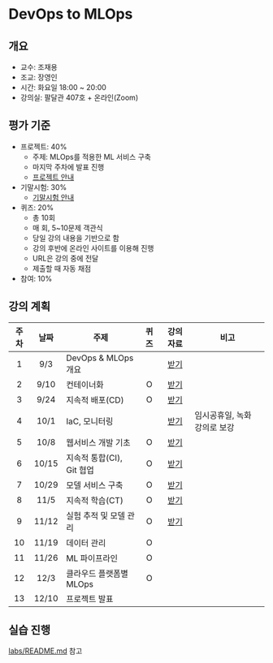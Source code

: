 # DevOps to MLOps


## 개요

- 교수: 조재용
- 조교: 장영인
- 시간: 화요일 18:00 ~ 20:00
- 강의실: 팔달관 407호 + 온라인(Zoom)


## 평가 기준

- 프로젝트: 40%
  - 주제: MLOps를 적용한 ML 서비스 구축
  - 마지막 주차에 발표 진행
  - [프로젝트 안내](PROJECT.md)
- 기말시험: 30%
  - [기말시험 안내](FINAL_EXAM.md)
- 퀴즈: 20%
  - 총 10회
  - 매 회, 5~10문제 객관식
  - 당일 강의 내용을 기반으로 함
  - 강의 후반에 온라인 사이트를 이용해 진행
  - URL은 강의 중에 전달
  - 제출할 때 자동 채점
- 참여: 10%


## 강의 계획

| 주차 | 날짜 | 주제 | 퀴즈 | 강의 자료 | 비고 |
| :-: | :-: | --- | :-: | :-: | --- |
| 1 | 9/3 | DevOps & MLOps 개요 |  | [받기](https://drive.google.com/file/d/1y9JCPnSdDQS-Whd1O8jIND24sKquDeDY/view?usp=sharing) | |
| 2 | 9/10 | 컨테이너화 | O | [받기](https://drive.google.com/file/d/1HvKxXq8qP2S8gu6TtvzKT4zLPDlGFCwq/view?usp=drive_link) | |
| 3 | 9/24 | 지속적 배포(CD) | O | [받기](https://drive.google.com/file/d/1pLpPUuE-WzQ_Lcj6VTumiHHakr7XGHmx/view?usp=drive_link) | |
| 4 | 10/1 | IaC, 모니터링 | | [받기](https://drive.google.com/file/d/1o8QZ2R4Icn-ws7AQbitxl6IC9Abm1xch/view?usp=drive_link) | 임시공휴일, 녹화 강의로 보강 |
| 5 | 10/8 | 웹서비스 개발 기초 | O | [받기](https://drive.google.com/file/d/1vdskmOYHZOs_sffFJzv6g5GYvoEvj45A/view?usp=drive_link) | |
| 6 | 10/15 | 지속적 통합(CI), Git 협업 | O | [받기](https://drive.google.com/file/d/1lkLIdYoxkvuGBMb2YNa7UlhM84JE97Jf/view?usp=drive_link) | |
| 7 | 10/29 | 모델 서비스 구축 | O | [받기](https://drive.google.com/file/d/1OSaVAflh-ZrjM67i-v9Yw6GVxCQAUXWe/view?usp=drive_link) | |
| 8 | 11/5 | 지속적 학습(CT) | O | [받기](https://drive.google.com/file/d/1MaGQBhKA0bZ5Dzz0go6S5mmGmvsK4bD6/view?usp=drive_link) | |
| 9 | 11/12 | 실험 추적 및 모델 관리 | O | [받기](https://drive.google.com/file/d/19vLFqi4_1zWHOxALbCQyEoN309Ur3roW/view?usp=drive_link) | |
| 10 | 11/19 | 데이터 관리 | O | | |
| 11 | 11/26 | ML 파이프라인 | O | | |
| 12 | 12/3 | 클라우드 플랫폼별 MLOps | O | | |
| 13 | 12/10 | 프로젝트 발표 | | | |


## 실습 진행

[labs/README.md](labs/README.md) 참고
